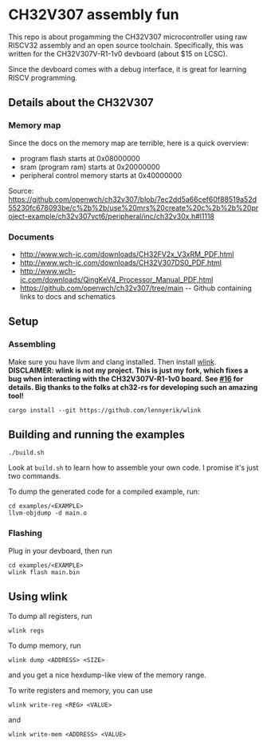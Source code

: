 # CH32V307 assembly fun
This repo is about progamming the CH32V307 microcontroller using raw RISCV32 assembly and an open source toolchain.
Specifically, this was written for the CH32V307V-R1-1v0 devboard (about $15 on LCSC).

Since the devboard comes with a debug interface, it is great for learning RISCV programming.

## Details about the CH32V307
### Memory map
Since the docs on the memory map are terrible, here is a quick overview:

* program flash starts at 0x08000000
* sram (program ram) starts at 0x20000000
* peripheral control memory starts at 0x40000000

Source: https://github.com/openwch/ch32v307/blob/7ec2dd5a66cef60f88519a52d55230fc678093be/c%2b%2b/use%20mrs%20create%20c%2b%2b%20project-example/ch32v307vct6/peripheral/inc/ch32v30x.h#l1118

### Documents
* http://www.wch-ic.com/downloads/CH32FV2x_V3xRM_PDF.html
* http://www.wch-ic.com/downloads/CH32V307DS0_PDF.html
* http://www.wch-ic.com/downloads/QingKeV4_Processor_Manual_PDF.html
* https://github.com/openwch/ch32v307/tree/main -- Github containing links to docs and schematics


## Setup
### Assembling
Make sure you have llvm and clang installed.
Then install [wlink](https://github.com/ch32-rs/wlink).
**DISCLAIMER: wlink is not my project. This is just my fork, which fixes a bug when interacting with the CH32V307V-R1-1v0 board. See [#16](https://github.com/ch32-rs/wlink/issues/16) for details. Big thanks to the folks at ch32-rs for developing such an amazing tool!**

    cargo install --git https://github.com/lennyerik/wlink

## Building and running the examples

    ./build.sh

Look at `build.sh` to learn how to assemble your own code.
I promise it's just two commands.

To dump the generated code for a compiled example, run:

    cd examples/<EXAMPLE>
    llvm-objdump -d main.o

### Flashing
Plug in your devboard, then run

    cd examples/<EXAMPLE>
    wlink flash main.bin

## Using wlink
To dump all registers, run

    wlink regs

To dump memory, run

    wlink dump <ADDRESS> <SIZE>

and you get a nice hexdump-like view of the memory range.

To write registers and memory, you can use

    wlink write-reg <REG> <VALUE>

and

    wlink write-mem <ADDRESS> <VALUE>

